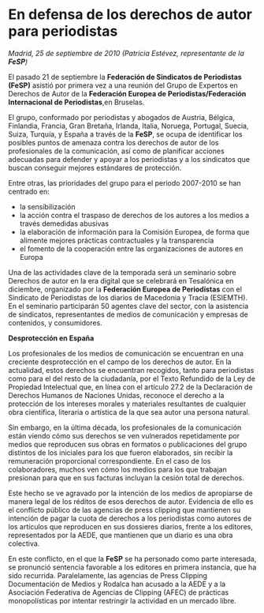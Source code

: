 # En defensa de los derechos de autor para periodistas

*Madrid, 25 de septiembre de 2010 (Patricia Estévez, representante de la **FeSP**)*

El pasado 21 de septiembre la **Federación de Sindicatos de Periodistas (FeSP)** asistió por primera vez a una reunión del Grupo de Expertos en Derechos de Autor de la **Federación Europea de Periodistas/Federación Internacional de Periodistas**,en Bruselas.

El grupo, conformado por periodistas y abogados de Austria, Bélgica, Finlandia, Francia, Gran Bretaña, Irlanda, Italia, Noruega, Portugal, Suecia, Suiza, Turquía, y España a través de la **FeSP**, se ocupa de identificar los posibles puntos de amenaza contra los derechos de autor de los profesionales de la comunicación, así como de planificar acciones adecuadas para defender y apoyar a los periodistas y a los sindicatos que buscan conseguir mejores estándares de protección.

Entre otras, las prioridades del grupo para el periodo 2007-2010 se han centrado en:

- la sensibilización
- la acción contra el traspaso de derechos de los autores a los medios a través demedidas abusivas
- la elaboración de información para la Comisión Europea, de forma que alimente mejores prácticas contractuales y la transparencia
- el fomento de la cooperación entre las organizaciones de autores en Europa

Una de las actividades clave de la temporada será un seminario sobre Derechos de autor en la era digital que se celebrará en Tesalónica en diciembre, organizado por la **Federación Europea de Periodistas** con el Sindicato de Periodistas de los diarios de Macedonia y Tracia (ESIEMTH). En el seminario participarán 50 agentes clave del sector, con la asistencia de sindicatos, representantes de medios de comunicación y empresas de contenidos, y consumidores.

**Desprotección en España**

Los profesionales de los medios de comunicación se encuentran en una creciente desprotección en el campo de los derechos de autor. En la actualidad, estos derechos se encuentran recogidos, tanto para periodistas como para el del resto de la ciudadanía, por el Texto Refundido de la Ley de Propiedad Intelectual que, en línea con el artículo 27.2 de la Declaración de Derechos Humanos de Naciones Unidas, reconoce el derecho a la protección de los intereses morales y materiales resultantes de cualquier obra científica, literaria o artística de la que sea autor una persona natural.

Sin embargo, en la última década, los profesionales de la comunicación están viendo cómo sus derechos se ven vulnerados repetidamente por medios que reproducen sus obras en formatos o publicaciones del grupo distintos de los iniciales para los que fueron elaborados, sin recibir la remuneración proporcional correspondiente. En el caso de los colaboradores, muchos ven cómo los medios para los que trabajan presionan para que en sus facturas incluyan la cesión total de derechos.

Este hecho se ve agravado por la intención de los medios de apropiarse de manera legal de los réditos de esos derechos de autor. Evidencia de ello es el conflicto público de las agencias de press clipping que mantienen su intención de pagar la cuota de derechos a los periodistas como autores de los artículos que reproducen en sus dossieres diarios, frente a los editores, representados por la AEDE, que mantienen que un diario es una obra colectiva.

En este conflicto, en el que la **FeSP** se ha personado como parte interesada, se pronunció sentencia favorable a los editores en primera instancia, que ha sido recurrida. Paralelamente, las agencias de Press Clipping Documentación de Medios y Rodalca han acusado a la AEDE y a la Asociación Federativa de Agencias de Clipping (AFEC) de prácticas monopolísticas por intentar restringir la actividad en un mercado libre.

